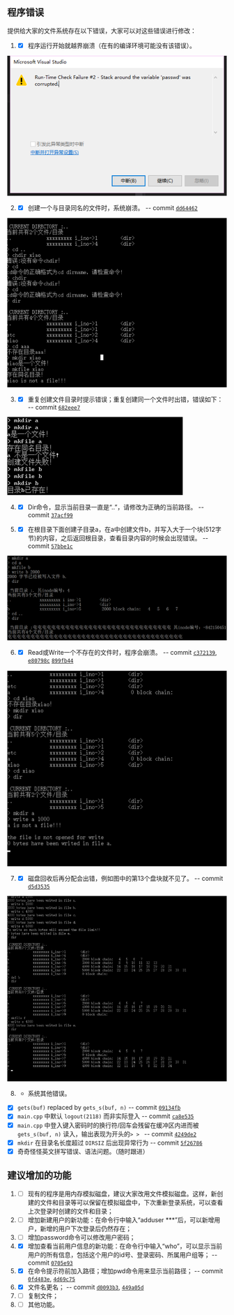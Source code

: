 ## 程序错误

提供给大家的文件系统存在以下错误，大家可以对这些错误进行修改：

1. - [x] 程序运行开始就越界崩溃（在有的编译环境可能没有该错误）。

 ![1](img/1.png)

2. - [x] 创建一个与目录同名的文件时，系统崩溃。 -- commit [`dd64462`](https://github.com/LukeBriton/File_System/commit/dd64462ed5a42e6f4187aa9e5e83663e5872c456)

 ![2](img/2.png)

3. - [x] 重复创建文件目录时提示错误；重复创建同一个文件时出错，错误如下： -- commit [`682eee7`](https://github.com/LukeBriton/File_System/commit/682eee7a16b82f9cbb646c0886461c39b8a1072c)

 ![3](img/3.png)

4. - [x] Dir命令，显示当前目录一直是“..”，请修改为正确的当前路径。 -- commit [`37acf99`](https://github.com/LukeBriton/File_System/commit/37acf99fc34207aa1cb698fc44f423f5f57a2a88)

 

5. - [x] 在根目录下面创建子目录a，在a中创建文件b，并写入大于一个块(512字节)的内容，之后返回根目录，查看目录内容的时候会出现错误。 -- commit [`57bbe1c`](https://github.com/LukeBriton/File_System/commit/57bbe1c22f8b58f9e396f10652114215131a08d1)

 ![5](img/5.png)

6. - [x] Read或Write一个不存在的文件时，程序会崩溃。 -- commit [`c372139`](https://github.com/LukeBriton/File_System/commit/c372139aca8a9d138d15ef0cb3a9f2ae4290dca8), [`e80798c`](https://github.com/LukeBriton/File_System/commit/e80798cb61c3a12337b2a29501e5338f872c74b8) [`899fb44`](https://github.com/LukeBriton/File_System/commit/899fb44b9e616babe51e81b1876f00fe3363afed)

 ![6](img/6.png)

7. - [x] 磁盘回收后再分配会出错，例如图中的第13个盘块就不见了。 -- commit [`d5d3535`](https://github.com/LukeBriton/File_System/commit/d5d3535840912e74d3d56ddf6be48f95ff2f708e)

 ![7](img/7.png)

8. - 系统其他错误。

- [x] `gets(buf)` replaced by `gets_s(buf, n)` -- commit [`09134fb`](https://github.com/LukeBriton/File_System/commit/09134fb2e5891bb34cfa0ea7264eaf503e802f11)
- [x] `main.cpp` 中默认 `logout(2118)` 而非实际登入 -- commit [`ca8e535`](https://github.com/LukeBriton/File_System/commit/ca8e5354f63e41b76bdbc80cf1a8ad3aa67ca528)
- [x] `main.cpp` 中登入键入密码时的换行符/回车会残留在缓冲区内进而被 `gets_s(buf, n)` 读入，输出表现为开头的`> > ` -- commit [`4249de2`](https://github.com/LukeBriton/File_System/commit/4249de27c5135c4614be3a740aa9624738c8a11e)
- [x] `mkdir` 在目录名长度超过 `DIRSIZ` 后出现异常行为 -- commit [`5f26786`](https://github.com/LukeBriton/File_System/commit/5f267862230ce2aab2d595785094d0baae232406)
- [x] 奇奇怪怪英文拼写错误、语法问题。（随时跟进）

## 建议增加的功能

1. - [ ] 现有的程序是用内存模拟磁盘，建议大家改用文件模拟磁盘。这样，新创建的文件和目录等可以保留在模拟磁盘中，下次重新登录系统，可以查看上次登录时创建的文件和目录；

2. - [ ] 增加新建用户的新功能：在命令行中输入“adduser ***”后，可以新增用户，新增的用户下次登录后仍然存在；

3. - [ ] 增加password命令可以修改用户密码；

4. - [x] 增加查看当前用户信息的新功能：在命令行中输入“who”，可以显示当前用户的所有信息，包括这个用户的id号、登录密码、所属用户组等； -- commit [`0705e93`](https://github.com/LukeBriton/File_System/commit/0705e93d8a74432c6315d46dffd003e41f21ee26)

5. - [x] 在命令提示符前加入路径；增加pwd命令用来显示当前路径； -- commit [`0fd483e`](https://github.com/LukeBriton/File_System/commit/0fd483ecfe3bc7edfc8beefd96b935807b140388), [`4d69c75`](https://github.com/LukeBriton/File_System/commit/4d69c75949679f409548ae2caf0c9f84affec6b3)

6. - [x] 文件名更名； -- commit [`d0093b3`](https://github.com/LukeBriton/File_System/commit/d0093b39c1d3af8c9e22c517a866bf1aeb12cde2), [`449a05d`](https://github.com/LukeBriton/File_System/commit/449a05d391fcbcb83d057017cc690d7c50f0a70a)

7. - [ ] 复制文件；

8. - [ ] 其他功能。